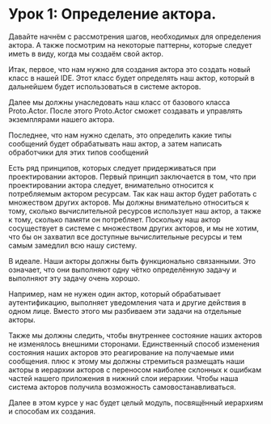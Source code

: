 # Урок 1: Определение актора.

Давайте начнём с рассмотрения шагов, необходимых для определения актора. А также посмотрим на некоторые паттерны, которые следует иметь в виду, когда мы создаём свой актор. 

Итак, первое, что нам нужно для создания актора это создать новый класс в нашей IDE. Этот класс будет определять наш актор, который в дальнейшем будет использоваться в системе акторов. 

Далее мы должны унаследовать наш класс от базового класса Proto.Actor. После этого Proto.Actor сможет создавать и управлять экземплярами нашего актора.

Последнее, что нам нужно сделать, это определить какие типы сообщений будет обрабатывать наш актор, а затем написать обработчики для этих типов сообщений

Есть ряд принципов, которых следует придерживаться при проектировании акторов. Первый принцип заключается в том, что при проектировании актора следует, внимательно относится к потребляемым актором ресурсам. Так как наш актор будет работать с множеством других акторов. Мы должны внимательно относиться к тому, сколько вычислительной ресурсов использует наш актор, а также к тому, сколько памяти он потребляет. Поскольку наш актор сосуществует в системе с множеством других акторов, и мы не хотим, что бы он захватил все доступные вычислительные ресурсы и тем самым замедлил всю нашу систему. 

В идеале. Наши акторы должны быть функционально связанными. Это означает, что они выполняют одну чётко определённую задачу и выполняют эту задачу очень хорошо.

Например, нам не нужен один актор, который обрабатывает аутентификацию, выполняет уведомления чата и другие действия в одном лице. Вместо этого мы разбиваем эти задачи на отдельные акторы.

Также мы должны следить, чтобы внутреннее состояние наших акторов не изменялось внешними сторонами. Единственный способ изменения состояния наших акторов это реагирование на получаемые ими сообщения. плюс к этому мы должны стремиться размещать наши акторы в иерархии акторов с переносом наиболее склонных к ошибкам частей нашего приложения в нижний слои иерархии. Чтобы наша система акторов получила возможность самовостанавливаться.

Далее в этом курсе у нас будет целый модуль, посвящённый иерархиям и способам их создания. 

